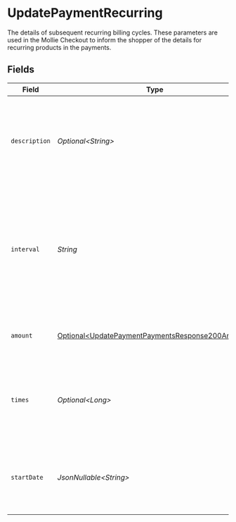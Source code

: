 # UpdatePaymentRecurring

The details of subsequent recurring billing cycles. These parameters are used in the Mollie Checkout
to inform the shopper of the details for recurring products in the payments.


## Fields

| Field                                                                                                                                            | Type                                                                                                                                             | Required                                                                                                                                         | Description                                                                                                                                      | Example                                                                                                                                          |
| ------------------------------------------------------------------------------------------------------------------------------------------------ | ------------------------------------------------------------------------------------------------------------------------------------------------ | ------------------------------------------------------------------------------------------------------------------------------------------------ | ------------------------------------------------------------------------------------------------------------------------------------------------ | ------------------------------------------------------------------------------------------------------------------------------------------------ |
| `description`                                                                                                                                    | *Optional\<String>*                                                                                                                              | :heavy_minus_sign:                                                                                                                               | A description of the recurring item. If not present, the main description of the item will be used.                                              | Gym subscription                                                                                                                                 |
| `interval`                                                                                                                                       | *String*                                                                                                                                         | :heavy_check_mark:                                                                                                                               | Cadence unit of the recurring item. For example: `12 months`, `52 weeks` or `365 days`.<br/><br/>Possible values: `... days`, `... weeks`, `... months`. | 12 months                                                                                                                                        |
| `amount`                                                                                                                                         | [Optional\<UpdatePaymentPaymentsResponse200Amount>](../../models/operations/UpdatePaymentPaymentsResponse200Amount.md)                           | :heavy_minus_sign:                                                                                                                               | Total amount and currency of the recurring item.                                                                                                 |                                                                                                                                                  |
| `times`                                                                                                                                          | *Optional\<Long>*                                                                                                                                | :heavy_minus_sign:                                                                                                                               | Total number of charges for the subscription to complete. Leave empty for ongoing subscription.                                                  | 1                                                                                                                                                |
| `startDate`                                                                                                                                      | *JsonNullable\<String>*                                                                                                                          | :heavy_minus_sign:                                                                                                                               | The start date of the subscription if it does not start right away (format `YYYY-MM-DD`)                                                         | 2024-12-12                                                                                                                                       |